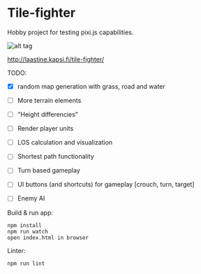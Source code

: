 # Tile-fighter

Hobby project for testing pixi.js capabilities.

![alt tag](http://laastine.kapsi.fi/isometric.png)

http://laastine.kapsi.fi/tile-fighter/

TODO:
- [x] random map generation with grass, road and water
- [ ] More terrain elements 
- [ ] "Height differencies"
- [ ] Render player units
- [ ] LOS calculation and visualization
- [ ] Shortest path functionality
- [ ] Turn based gameplay
- [ ] UI buttons (and shortcuts) for gameplay [crouch, turn, target]
- [ ] Enemy AI


Build & run app:
```
npm install
npm run watch
open index.html in browser
```

Linter:
```
npm run lint
```
